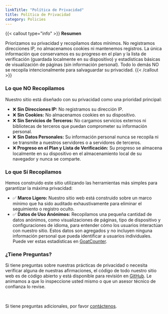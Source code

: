 ```yaml
---
linkTitle: "Política de Privacidad"  
title: Política de Privacidad
category: Policies
---
```

{{< callout type="info" >}}
**Resumen**

Priorizamos su privacidad y recopilamos datos mínimos. No registramos direcciones IP, no almacenamos cookies ni mantenemos registros. La única información que conservamos es su progreso en el plan y la lista de verificación (guardada localmente en su dispositivo) y estadísticas básicas de visualización de páginas (sin información personal). Todo lo demás NO se recopila intencionalmente para salvaguardar su privacidad.
{{< /callout >}}

### Lo que NO Recopilamos  
Nuestro sitio está diseñado con su privacidad como una prioridad principal:  
- ❌ **Sin Direcciones IP:** No registramos su dirección IP.  
- ❌ **Sin Cookies:** No almacenamos cookies en su dispositivo.  
- ❌ **Sin Servicios de Terceros:** No cargamos servicios externos ni bibliotecas de terceros que puedan comprometer su información personal.  
- ❌ **Sin Datos Personales:** Su información personal nunca se recopila ni se transmite a nuestros servidores o a servidores de terceros.  
- ❌ **Progreso en el Plan y Lista de Verificación:** Su progreso se almacena localmente en su dispositivo en el almacenamiento local de su navegador y nunca se comparte.  

### Lo que Sí Recopilamos
Hemos construido este sitio utilizando las herramientas más simples para garantizar la máxima privacidad:
- ✅ **Marco Ligero:** Nuestro sitio web está construido sobre un marco mínimo que ha sido auditado exhaustivamente para eliminar el seguimiento o registro oculto.  
- ✅ **Datos de Uso Anónimos:** Recopilamos una pequeña cantidad de datos anónimos, como visualizaciones de páginas, tipo de dispositivo y configuraciones de idioma, para entender cómo los usuarios interactúan con nuestro sitio. Estos datos son agregados y no incluyen ninguna información personal que pueda identificar a usuarios individuales. Puede ver estas estadísticas en [GoatCounter](https://beginnerprivacy.goatcounter.com).

### ¿Tiene Preguntas?
Si tiene preguntas sobre nuestras prácticas de privacidad o necesita verificar alguna de nuestras afirmaciones, el código de todo nuestro sitio web es de código abierto y está disponible para revisión en [GitHub](https://github.com/BeginnerPrivacy). Le animamos a que lo inspeccione usted mismo o que un asesor técnico de confianza lo revise.

<br>

Si tiene preguntas adicionales, por favor [contáctenos](../contact).